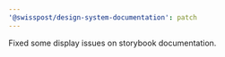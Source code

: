 ```yaml
---
'@swisspost/design-system-documentation': patch
---
```


Fixed some display issues on storybook documentation.

